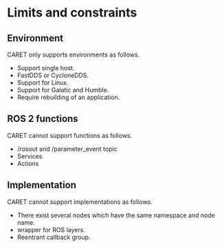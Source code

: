 # Limits and constraints

## Environment

CARET only supports environments as follows.

- Support single host.
- FastDDS or CycloneDDS.
- Support for Linux.
- Support for Galatic and Humble.
- Require rebuilding of an application.

## ROS 2 functions

CARET cannot support functions as follows.

- /rosout and /parameter_event topic
- Services
- Actions

## Implementation

CARET cannot support implementations as follows.

- There exist several nodes which have the same namespace and node name.
- wrapper for ROS layers.
- Reentrant callback group.
